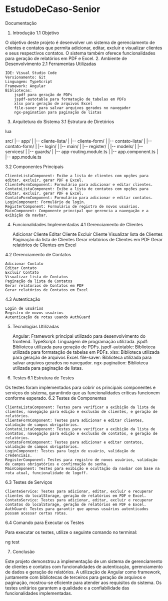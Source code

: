 # EstudoDeCaso-Senior
Documentação

1. Introdução
1.1 Objetivo

O objetivo deste projeto é desenvolver um sistema de gerenciamento de clientes e contatos que permita adicionar, editar, excluir e visualizar clientes e seus respectivos contatos. O sistema também oferece funcionalidades para geração de relatórios em PDF e Excel.
2. Ambiente de Desenvolvimento
2.1 Ferramentas Utilizadas

    IDE: Visual Studio Code
    Versionamento: Git
    Linguagem: TypeScript
    Framework: Angular
    Bibliotecas:
        jspdf para geração de PDFs
        jspdf-autotable para formatação de tabelas em PDFs
        xlsx para geração de arquivos Excel
        file-saver para salvar arquivos gerados no navegador
        ngx-pagination para paginação de listas

3. Arquitetura do Sistema
3.1 Estrutura de Diretórios

lua

src/
|-- app/
|   |-- cliente-lista/
|   |-- cliente-form/
|   |-- contato-lista/
|   |-- contato-form/
|   |-- login/
|   |-- main/
|   |-- register/
|   |-- models/
|   |-- services/
|   |-- guards/
|   |-- app-routing.module.ts
|   |-- app.component.ts
|   |-- app.module.ts

3.2 Componentes Principais

    ClienteListaComponent: Exibe a lista de clientes com opções para editar, excluir, gerar PDF e Excel.
    ClienteFormComponent: Formulário para adicionar e editar clientes.
    ContatoListaComponent: Exibe a lista de contatos com opções para editar, excluir, gerar PDF e Excel.
    ContatoFormComponent: Formulário para adicionar e editar contatos.
    LoginComponent: Formulário de login.
    RegisterComponent: Formulário de registro de novos usuários.
    MainComponent: Componente principal que gerencia a navegação e a exibição da navbar.

4. Funcionalidades Implementadas
4.1 Gerenciamento de Clientes

    Adicionar Cliente
    Editar Cliente
    Excluir Cliente
    Visualizar lista de Clientes
    Paginação da lista de Clientes
    Gerar relatórios de Clientes em PDF
    Gerar relatórios de Clientes em Excel

4.2 Gerenciamento de Contatos

    Adicionar Contato
    Editar Contato
    Excluir Contato
    Visualizar lista de Contatos
    Paginação da lista de Contatos
    Gerar relatórios de Contatos em PDF
    Gerar relatórios de Contatos em Excel

4.3 Autenticação

    Login de usuários
    Registro de novos usuários
    Autenticação de rotas usando AuthGuard

5. Tecnologias Utilizadas

    Angular: Framework principal utilizado para desenvolvimento do frontend.
    TypeScript: Linguagem de programação utilizada.
    jspdf: Biblioteca utilizada para geração de PDFs.
    jspdf-autotable: Biblioteca utilizada para formatação de tabelas em PDFs.
    xlsx: Biblioteca utilizada para geração de arquivos Excel.
    file-saver: Biblioteca utilizada para salvar arquivos gerados no navegador.
    ngx-pagination: Biblioteca utilizada para paginação de listas.

6. Testes
6.1 Estrutura de Testes

Os testes foram implementados para cobrir os principais componentes e serviços do sistema, garantindo que as funcionalidades críticas funcionem conforme esperado.
6.2 Testes de Componentes

    ClienteListaComponent: Testes para verificar a exibição da lista de clientes, navegação para edição e exclusão de clientes, e geração de relatórios.
    ClienteFormComponent: Testes para adicionar e editar clientes, validação de campos obrigatórios.
    ContatoListaComponent: Testes para verificar a exibição da lista de contatos, navegação para edição e exclusão de contatos, e geração de relatórios.
    ContatoFormComponent: Testes para adicionar e editar contatos, validação de campos obrigatórios.
    LoginComponent: Testes para login de usuário, validação de credenciais.
    RegisterComponent: Testes para registro de novos usuários, validação de campos obrigatórios e confirmação de senha.
    MainComponent: Testes para exibição e ocultação da navbar com base na rota atual, funcionalidade de logoff.

6.3 Testes de Serviços

    ClienteService: Testes para adicionar, editar, excluir e recuperar clientes do localStorage, geração de relatórios em PDF e Excel.
    ContatoService: Testes para adicionar, editar, excluir e recuperar contatos do localStorage, geração de relatórios em PDF e Excel.
    AuthGuard: Testes para garantir que apenas usuários autenticados possam acessar certas rotas.

6.4 Comando para Executar os Testes

Para executar os testes, utilize o seguinte comando no terminal:

ng test

7. Conclusão

Este projeto demonstrou a implementação de um sistema de gerenciamento de clientes e contatos com funcionalidades de autenticação, gerenciamento de dados e geração de relatórios. A utilização de Angular como framework, juntamente com bibliotecas de terceiros para geração de arquivos e paginação, mostrou-se eficiente para atender aos requisitos do sistema. Os testes unitários garantem a qualidade e a confiabilidade das funcionalidades implementadas.
